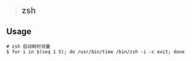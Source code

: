 > ## zsh

## Usage

```
# zsh 启动耗时测量
$ for i in $(seq 1 5); do /usr/bin/time /bin/zsh -i -c exit; done
```
